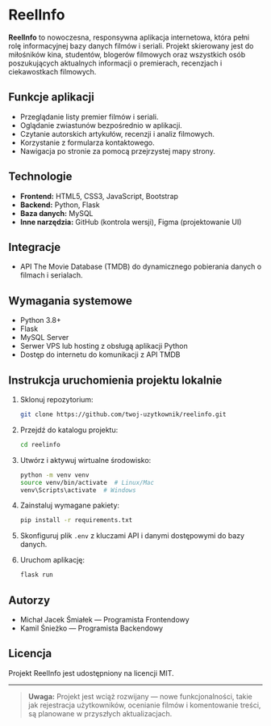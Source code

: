 # ReelInfo

**ReelInfo** to nowoczesna, responsywna aplikacja internetowa, która pełni rolę informacyjnej bazy danych filmów i seriali. Projekt skierowany jest do miłośników kina, studentów, blogerów filmowych oraz wszystkich osób poszukujących aktualnych informacji o premierach, recenzjach i ciekawostkach filmowych.

## Funkcje aplikacji

- Przeglądanie listy premier filmów i seriali.
- Oglądanie zwiastunów bezpośrednio w aplikacji.
- Czytanie autorskich artykułów, recenzji i analiz filmowych.
- Korzystanie z formularza kontaktowego.
- Nawigacja po stronie za pomocą przejrzystej mapy strony.

## Technologie

- **Frontend:** HTML5, CSS3, JavaScript, Bootstrap
- **Backend:** Python, Flask
- **Baza danych:** MySQL
- **Inne narzędzia:** GitHub (kontrola wersji), Figma (projektowanie UI)

## Integracje

- API The Movie Database (TMDB) do dynamicznego pobierania danych o filmach i serialach.

## Wymagania systemowe

- Python 3.8+
- Flask
- MySQL Server
- Serwer VPS lub hosting z obsługą aplikacji Python
- Dostęp do internetu do komunikacji z API TMDB

## Instrukcja uruchomienia projektu lokalnie

1. Sklonuj repozytorium:
    ```bash
    git clone https://github.com/twoj-uzytkownik/reelinfo.git
    ```

2. Przejdź do katalogu projektu:
    ```bash
    cd reelinfo
    ```

3. Utwórz i aktywuj wirtualne środowisko:
    ```bash
    python -m venv venv
    source venv/bin/activate  # Linux/Mac
    venv\Scripts\activate  # Windows
    ```

4. Zainstaluj wymagane pakiety:
    ```bash
    pip install -r requirements.txt
    ```

5. Skonfiguruj plik `.env` z kluczami API i danymi dostępowymi do bazy danych.

6. Uruchom aplikację:
    ```bash
    flask run
    ```

## Autorzy

- Michał Jacek Śmiałek — Programista Frontendowy
- Kamil Śnieżko — Programista Backendowy

## Licencja

Projekt ReelInfo jest udostępniony na licencji MIT.

---

> **Uwaga:** Projekt jest wciąż rozwijany — nowe funkcjonalności, takie jak rejestracja użytkowników, ocenianie filmów i komentowanie treści, są planowane w przyszłych aktualizacjach.
